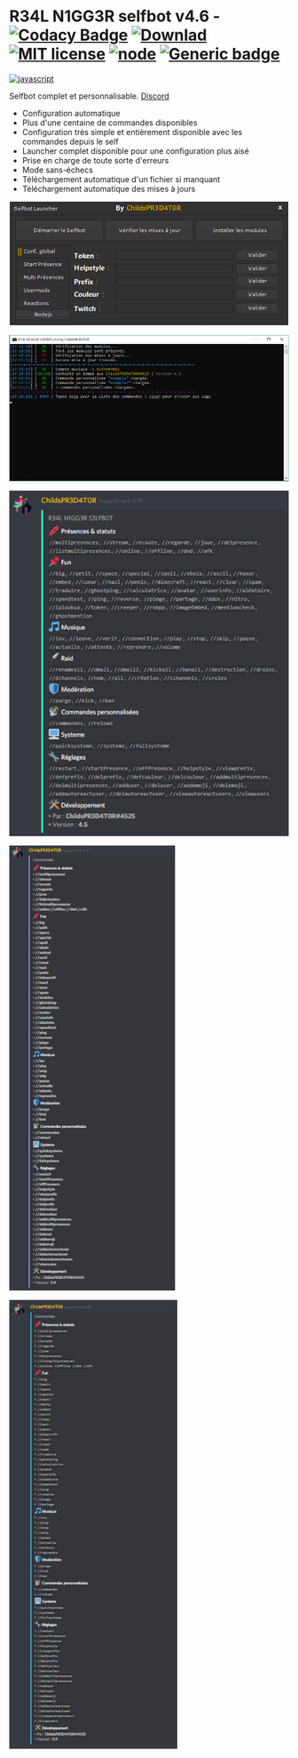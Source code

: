 # R34L N1GG3R selfbot v4.6 - [![Codacy Badge](https://api.codacy.com/project/badge/Grade/8780285f638a49fe9adba64a32c88b6b)](https://www.codacy.com/app/aqwa/Discord-selfbot-v3.4?utm_source=github.com&amp;utm_medium=referral&amp;utm_content=aqwa/Discord-selfbot-v3.4&amp;utm_campaign=Badge_Grade) [![Downlad][download-badge]][download-link] [![MIT license](https://img.shields.io/badge/License-MIT-blue.svg)](https://lbesson.mit-license.org/) [![node](https://img.shields.io/badge/Environnement%20d'ex%C3%A9cution-Node-brightgreen.svg)](https://nodejs.org/fr/download/) [![Generic badge](https://img.shields.io/badge/Version-4.6-orange.svg)](https://shields.io/)
[![javascript](https://img.shields.io/badge/Langage-JavaScript-yellow.svg)](https://www.javascript.com/)

Selfbot complet et personnalisable. [Discord](https://discord.gg/hmW95bK)
*   Configuration automatique
*   Plus d'une centaine de commandes disponibles
*   Configuration très simple et entièrement disponible avec les commandes depuis le self
*   Launcher complet disponible pour une configuration plus aisé
*   Prise en charge de toute sorte d'erreurs
*   Mode sans-échecs
*   Téléchargement automatique d'un fichier si manquant
*   Téléchargement automatique des mises à jours

![LauncherImage.png](https://github.com/aqwa/-/blob/master/LauncherImage.png)

![Console-image.png](https://github.com/aqwa/-/blob/master/console_image.png)

![Help-image.png](https://github.com/aqwa/-/blob/master/commandes_image.png)

![Help-image3.png](https://github.com/aqwa/-/blob/master/commandes-3.png)

![Help-image5.png](https://github.com/aqwa/-/blob/master/commandes-5.png)

[download-badge]: https://img.shields.io/badge/T%C3%A9l%C3%A9charger-Selfbot-brightgreen.svg
[download-link]: https://github.com/aqwa/Discord-selfbot-v4.6/archive/master.zip
